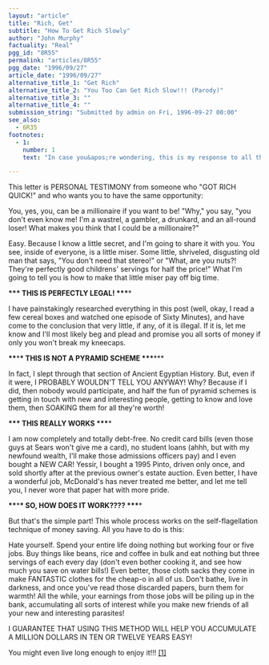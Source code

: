 ```yaml
---
layout: "article"
title: "Rich, Get"
subtitle: "How To Get Rich Slowly"
author: "John Murphy"
factuality: "Real"
pgg_id: "8R55"
permalink: "articles/8R55"
pgg_date: "1996/09/27"
article_date: "1996/09/27"
alternative_title_1: "Get Rich"
alternative_title_2: "You Too Can Get Rich Slow!!! (Parody)"
alternative_title_3: ""
alternative_title_4: ""
submission_string: "Submitted by admin on Fri, 1996-09-27 00:00"
see_also:
  - 6R35
footnotes: 
  - 1:
    number: 1
    text: "In case you&apos;re wondering, this is my response to all those who insist on shoving their own get-rich-quick schemes in my mailbox and news reader. All I ask of those of you who enjoyed this little thing is to send it on every time a similar situation bugs you. Thanks!!"

---
```

<div>
<p>This letter is PERSONAL TESTIMONY from someone who "GOT RICH QUICK!" and who wants you to have the same opportunity:</p>
<p>You, yes, you, can be a millionaire if you want to be! "Why," you say, "you don't even know me! I'm a wastrel, a gambler, a drunkard, and an all-round loser! What makes you think that I could be a millionaire?"</p>
<p>Easy. Because I know a little secret, and I'm going to share it with you. You see, inside of everyone, is a little miser. Some little, shriveled, disgusting old man that says, "You don't need that stereo!" or "What, are you nuts?! They're perfectly good childrens' servings for half the price!" What I'm going to tell you is how to make that little miser pay off big time.</p>
<p><strong>**</strong><strong>* THIS IS PERFECTLY LEGAL! *</strong><strong>**</strong>*</p>
<p>I have painstakingly researched everything in this post (well, okay, I read a few cereal boxes and watched one episode of Sixty Minutes), and have come to the conclusion that very little, if any, of it is illegal. If it is, let me know and I'll most likely beg and plead and promise you all sorts of money if only you won't break my kneecaps.</p>
<p><strong>**</strong>*<strong>* THIS IS NOT A PYRAMID SCHEME *</strong><strong>**</strong>***</p>
<p>In fact, I slept through that section of Ancient Egyptian History. But, even if it were, I PROBABLY WOULDN'T TELL YOU ANYWAY! Why? Because if I did, then nobody would participate, and half the fun of pyramid schemes is getting in touch with new and interesting people, getting to know and love them, then SOAKING them for all they're worth!</p>
<p><strong>**</strong><strong>* THIS REALLY WORKS *</strong><strong>**</strong>*</p>
<p>I am now completely and totally debt-free. No credit card bills (even those guys at Sears won't give me a card), no student loans (ahhh, but with my newfound wealth, I'll make those admissions officers pay) and I even bought a NEW CAR! Yessir, I bought a 1995 Pinto, driven only once, and sold shortly after at the previous owner's estate auction. Even better, I have a wonderful job, McDonald's has never treated me better, and let me tell you, I never wore that paper hat with more pride.</p>
<p><strong>**</strong>*<strong>* SO, HOW DOES IT WORK???? *</strong><strong>**</strong>*</p>
<p>But that's the simple part! This whole process works on the self-flagellation technique of money saving. All you have to do is this:</p>
<p>Hate yourself. Spend your entire life doing nothing but working four or five jobs. Buy things like beans, rice and coffee in bulk and eat nothing but three servings of each every day (don't even bother cooking it, and see how much you save on water bills!) Even better, those cloth sacks they come in make FANTASTIC clothes for the cheap-o in all of us. Don't bathe, live in darkness, and once you've read those discarded papers, burn them for warmth! All the while, your earnings from those jobs will be piling up in the bank, accumulating all sorts of interest while you make new friends of all your new and interesting parasites!</p>
<p>I GUARANTEE THAT USING THIS METHOD WILL HELP YOU ACCUMULATE A MILLION DOLLARS IN TEN OR TWELVE YEARS EASY!</p>
<p>You might even live long enough to enjoy it!!! <a href="#footnote-body.1" name="footnote-link.1" class="footnote-link">[1]</a></p>
</div>
